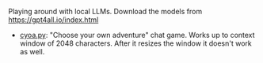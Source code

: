 Playing around with local LLMs. Download the models from <https://gpt4all.io/index.html>

- [cyoa.py](./cyoa.py): "Choose your own adventure" chat game. Works up to context window of 2048 characters. After it resizes the window it doesn't work as well.
